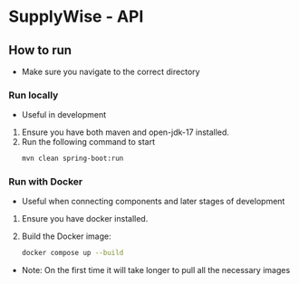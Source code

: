 # SupplyWise - API

## How to run

- Make sure you navigate to the correct directory

### Run locally
- Useful in development

1. Ensure you have both maven and open-jdk-17 installed.
2. Run the following command to start
    ```bash
    mvn clean spring-boot:run
    ```

### Run with Docker 
- Useful when connecting components and later stages of development

1. Ensure you have docker installed.

2. Build the Docker image:
    ```bash
    docker compose up --build
    ```
- Note: On the first time it will take longer to pull all the necessary images
